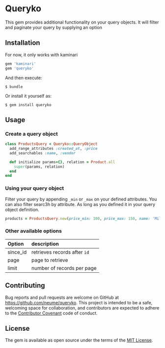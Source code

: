 # Queryko
This gem provides additional functionality on your query objects. It will filter and paginate your query by supplying an option

## Installation
For now, it only works with kaminari
```ruby
gem 'kaminari'
gem 'queryko'
```

And then execute:

    $ bundle

Or install it yourself as:

    $ gem install queryko

## Usage
### Create a query object
``` ruby
class ProductsQuery < Queryko::QueryObject
  add_range_attributes :created_at, :price
  add_searchables :name, :vendor

  def initialize params={}, relation = Product.all
    super(params, relation)
  end
end
```

### Using your query object
Filter your query by appending `_min` or `_max` on your defined attributes. You can also filter searc3h by attribute.
As long as you defined it in your query object definition.
``` ruby
products = ProductsQuery.new(price_min: 100, price_max: 150, name: 'Milk').call
```
### Other available options
| Option   | description                  |
|:---------|:-----------------------------|
| since_id | retrieves records after `id` |
| page     | page to retrieve             |
| limit    | number of records per page   |

## Contributing

Bug reports and pull requests are welcome on GitHub at https://github.com/neume/queryko. This project is intended to be a safe, welcoming space for collaboration, and contributors are expected to adhere to the [Contributor Covenant](http://contributor-covenant.org) code of conduct.


## License

The gem is available as open source under the terms of the [MIT License](http://opensource.org/licenses/MIT).
